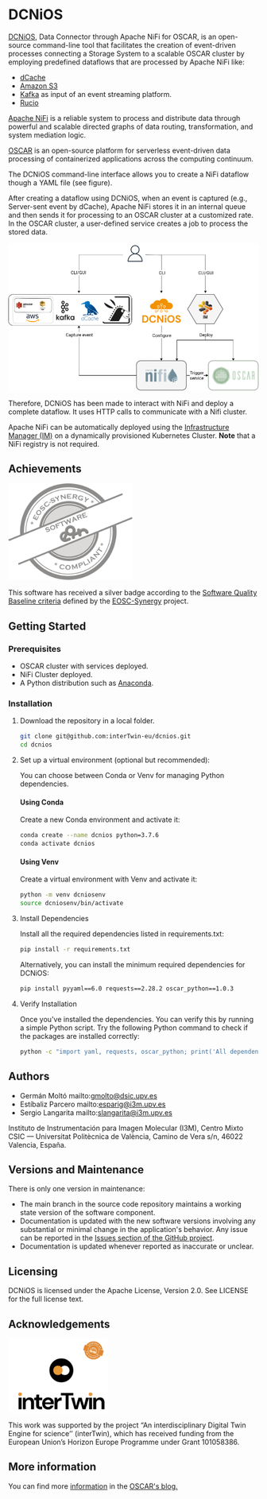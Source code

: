 # DCNiOS


[DCNiOS](https://intertwin-eu.github.io/dcnios), Data Connector through Apache NiFi for OSCAR, is an open-source command-line tool that facilitates the creation of event-driven processes connecting a Storage System to a scalable OSCAR cluster by employing predefined dataflows that are processed by Apache NiFi like:
- [dCache](http://dcache.org)
- [Amazon S3](https://aws.amazon.com/s3)
- [Kafka](https://kafka.apache.org/) as input of an event streaming platform. 
- [Rucio](https://rucio.cern.ch/)

[Apache NiFi](http://nifi.apache.org) is a reliable system to process and distribute data through powerful and scalable directed graphs of data routing, transformation, and system mediation logic.

[OSCAR](https://oscar.grycap.net) is an open-source platform for serverless event-driven data processing of containerized applications across the computing continuum.

The DCNiOS command-line interface allows you to create a NiFi dataflow though a YAML file (see figure).

After creating a dataflow using DCNiOS, when an event is captured (e.g., Server-sent event by dCache), Apache NiFi stores it in an internal queue and then sends it for processing to an OSCAR cluster at a customized rate. In the OSCAR cluster, a user-defined service creates a job to process the stored data.

![DCNiOS Workflow](docpage/docs/images/dcnios-workflow.png)

Therefore, DCNiOS has been made to interact with NiFi and deploy a complete dataflow. It uses HTTP calls to communicate with a Nifi cluster. 

Apache NiFi can be automatically deployed using the [Infrastructure Manager (IM)](https://im.egi.eu) on a dynamically provisioned Kubernetes Cluster. **Note** that a NiFi registry is not required.

## Achievements

<a href="https://eu.badgr.com/public/assertions/0vLlQBANQzyHMOrmcsck3w?identity__url=https:%2F%2Fgithub.com%2FEOSC-synergy%2Foscar.assess.sqaaas%2Fcommit%2F10254d15a9230f45c84dae22f3711653162faf78">
<img src="docpage/docs/images/badge_software_silver.png" alt="Silver Badge" width="250"></a>

This software has received a silver badge according to the [Software Quality Baseline criteria](https://www.eosc-synergy.eu/for-developers/) defined by the [EOSC-Synergy](https://www.eosc-synergy.eu) project.

<!--Please acknowledge the use of DCNiOS by citing the following scientific
publications ([preprints available]())-->

## Getting Started

### Prerequisites

- OSCAR cluster with services deployed.
- NiFi Cluster deployed.
- A Python distribution such as [Anaconda](https://www.anaconda.com/).

### Installation

1. Download the repository in a local folder.

    ``` bash
    git clone git@github.com:interTwin-eu/dcnios.git
    cd dcnios
    ```

2. Set up a virtual environment (optional but recommended):

    You can choose between Conda or Venv for managing Python dependencies.

    #### Using Conda

    Create a new Conda environment and activate it:

    ``` bash
    conda create --name dcnios python=3.7.6
    conda activate dcnios
    ```

    #### Using Venv

    Create a virtual environment with Venv and activate it:

    ``` bash
    python -m venv dcniosenv
    source dcniosenv/bin/activate
    ```

3. Install Dependencies

    Install all the required dependencies listed in requirements.txt:

    ``` bash
    pip install -r requirements.txt
    ```

    Alternatively, you can install the minimum required dependencies for DCNiOS:

    ``` bash
    pip install pyyaml==6.0 requests==2.28.2 oscar_python==1.0.3
    ```
4. Verify Installation

    Once you've installed the dependencies. You can verify this by running a simple Python script. Try the following Python command to check if the packages are installed correctly:

    ``` bash
    python -c "import yaml, requests, oscar_python; print('All dependencies are correctly installed.')"
    ```

## Authors

- Germán Moltó mailto:gmolto@dsic.upv.es
- Estíbaliz Parcero mailto:esparig@i3m.upv.es
- Sergio Langarita mailto:slangarita@i3m.upv.es

Instituto de Instrumentación para Imagen Molecular (I3M), Centro Mixto CSIC — Universitat Politècnica de València, Camino de Vera s/n, 46022 Valencia, España.


## Versions and Maintenance

There is only one version in maintenance:
- The main branch in the source code repository maintains a working state version of the software component.
- Documentation is updated with the new software versions involving any substantial or minimal change in the application's behavior. Any issue can be reported in the [Issues section of the GitHub project](https://github.com/interTwin-eu/dcnios/issues).
- Documentation is updated whenever reported as inaccurate or unclear.

## Licensing

DCNiOS is licensed under the Apache License, Version 2.0. See LICENSE for the full license text.

## Acknowledgements

<img src="docpage/docs/images/inter-twin.png" alt="interTwin image" width="200">

This work was supported by the project “An interdisciplinary Digital Twin Engine for science’’ (interTwin), which has received funding from the European Union’s Horizon Europe Programme under Grant 101058386.

## More information

You can find more [information](https://oscar.grycap.net/blog/data-driven-processing-with-dcache-nifi-oscar/ ) in the [OSCAR's blog.](https://oscar.grycap.net/blog/)
